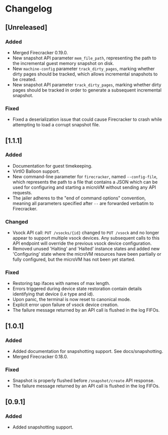 # Changelog

## [Unreleased]

### Added

- Merged Firecracker 0.19.0.
- New snapshot API parameter `mem_file_path`, representing the path to the
  incremental guest memory snapshot on disk.
- New `machine-config` parameter `track_dirty_pages`, marking whether
  dirty pages should be tracked, which allows incremental snapshots to be
  created.   
- New snapshot API parameter `track_dirty_pages`, marking whether dirty pages
  should be tracked in order to generate a subsequent incremental snapshot.

### Fixed

- Fixed a deserialization issue that could cause Firecracker to crash while
  attempting to load a corrupt snapshot file.

## [1.1.1]

### Added

- Documentation for guest timekeeping.
- VirtIO Balloon support.
- New command-line parameter for `firecracker`, named `--config-file`, which
  represents the path to a file that contains a JSON which can be used for
  configuring and starting a microVM without sending any API requests.
- The jailer adheres to the "end of command options" convention, meaning
  all parameters specified after `--` are forwarded verbatim to Firecracker.

### Changed

- Vsock API call: `PUT /vsocks/{id}` changed to `PUT /vsock` and no longer
  appear to support multiple vsock devices. Any subsequent calls to this API
  endpoint will override the previous vsock device configuration.
- Removed unused 'Halting' and 'Halted' instance states and added
  new 'Configuring' state where the microVM resources have been
  partially or fully configured, but the microVM has not been yet
  started.

### Fixed

- Restoring tap ifaces with names of max length.
- Errors triggered during device state restoration contain details
  identifying that device (i.e type and id).
- Upon panic, the terminal is now reset to canonical mode.
- Explicit error upon failure of vsock device creation.
- The failure message returned by an API call is flushed in the log FIFOs.

## [1.0.1]

### Added

- Added documentation for snapshotting support. See docs/snapshotting.
- Merged Firecracker 0.18.0.

### Fixed

- Snapshot is properly flushed before `/snapshot/create` API response.
- The failure message returned by an API call is flushed in the log FIFOs.

## [0.9.1]

### Added

- Added snapshotting support.

